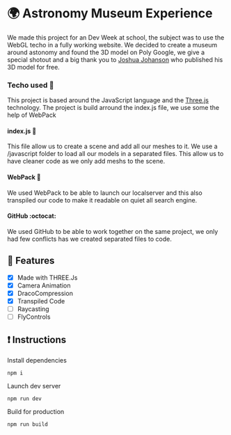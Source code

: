 # :earth_africa: Astronomy Museum Experience  
We made this project for an Dev Week at school, the subject was to use the WebGL techo in a fully working website. 
We decided to create a museum around astonomy and found the 3D model on  Poly Google, we give a special shotout and a big thank you to [Joshua Johanson](https://www.google.com) who published his 3D model for free.

### Techo used :wrench: 
This project is based around the JavaScript language and the [Three.js](https://github.com/mrdoob/three.js/) technology. The project is build arround the index.js file, we use some the help of WebPack

#### index.js :beginner:
This file allow us to create a scene and add all our meshes to it.
We use a /javascript folder to load all our models in a separated files. This allow us to have cleaner code as we only add meshs to the scene. 

#### WebPack :paperclip:
We used WebPack to be able to launch our localserver and this also transpiled our code to make it readable on quiet all search engine.


#### GitHub :octocat:
We used GitHub to be able to work together on the same project, we only had few conflicts has we created separated files to code.




## :milky_way: Features  
* [x] Made with THREE.Js
* [x] Camera Animation
* [x] DracoCompression
* [x] Transpiled Code
* [ ] Raycasting
* [ ] FlyControls

## :exclamation: Instructions


Install dependencies

```
npm i
```

Launch dev server

```
npm run dev
```

Build for production

```
npm run build
```